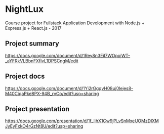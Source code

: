 # NightLux
Course project for Fullstack Application Development with Node.js + Express.js + React.js - 2017

## Project summary
https://docs.google.com/document/d/1Rey8n3Eil7WOpojWT-_aYFRkVLBbnFXfIvL1DPSCngM/edit

## Project docs
https://docs.google.com/document/d/1Yi2rGgqvH08uj0Iejes8-M40CiqaPke8PX-94B_rvCo/edit?usp=sharing

## Project presentation
https://docs.google.com/presentation/d/1f_IihX1Cw9jPLvSnMxeUOMzDIXMJyEyFxkO4rGzNt8U/edit?usp=sharing
